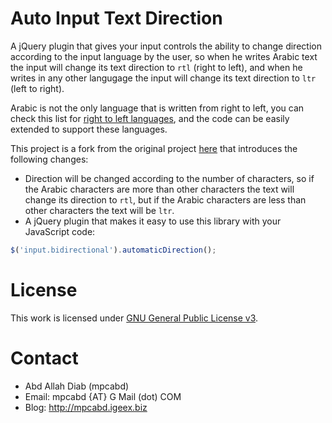 #    Auto Input Text Direction

A jQuery plugin that gives your input controls the ability to change direction according to the input language by the user, so when he writes Arabic text the input will change its text direction to `rtl` (right to left), and when he writes in any other langugage the input will change its text direction to `ltr` (left to right).

Arabic is not the only language that is written from right to left, you can check this list for [right to left languages](http://en.wikipedia.org/wiki/Right-to-left), and the code can be easily extended to support these languages.

This project is a fork from the original project [here](https://github.com/alotaiba/Auto-Input-Text-Direction) that introduces the following changes:
*    Direction will be changed according to the number of characters, so if the Arabic characters are more than other characters the text will change its direction to `rtl`, but if the Arabic characters are less than other characters the text will be `ltr`.
*    A jQuery plugin that makes it easy to use this library with your JavaScript code:

```javascript
$('input.bidirectional').automaticDirection();
```

#    License
This work is licensed under [GNU General Public License v3](http://www.gnu.org/licenses/gpl.txt).

#    Contact
*    Abd Allah Diab (mpcabd)
*    Email: 	mpcabd {AT} G Mail (dot) COM
*    Blog:	http://mpcabd.igeex.biz
